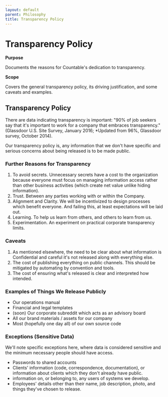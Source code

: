 ```yaml
---
layout: default
parent: Philosophy
title: Transparency Policy
---
```


# Transparency Policy

**Purpose**

Documents the reasons for Countable's dedication to transparency.

**Scope**

Covers the general transparency policy, its driving justification, and some caveats and examples.

## Transparency Policy

There are data indicating transparency is important: "90% of job seekers
say that it's important to work for a company that embraces
transparency." (Glassdoor U.S. Site Survey, January 2016; \*Updated from
96%, Glassdoor survey, October 2014).

Our transparency policy is, any information that we don't have specific
and serious concerns about being released is to be made public.

### Further Reasons for Transparency

1.  To avoid secrets. Unnecessary secrets have a cost to the
    organization because everyone must focus on managing information
    access rather than other business activities (which create net value
    unlike hiding information).
2.  Trust. Between any parties working with or within the Company.
3.  Alignment and Clarity. We will be incentivized to design processes
    which benefit everyone. And failing this, at least expectations will
    be laid out.
4.  Learning. To help us learn from others, and others to learn from us.
5.  Experimentation. An experiment on practical corporate transparency
    limits.

### Caveats

1.  As mentioned elsewhere, the need to be clear about what information
    is Confidential and careful it's not released along with everything
    else.
2.  The cost of publishing everything on public channels. This should be
    mitigated by automating by convention and tools.
3.  The cost of ensuring what's released is clear and interpreted how
    intended.

### Examples of Things We Release Publicly

  - Our operations manual
  - Financial and legal templates
  - (soon) Our corporate subreddit which acts as an advisory board
  - All our brand materials / assets for our company
  - Most (hopefully one day all) of our own source code

### Exceptions (Sensitive Data)

We'll note specific exceptions here, where data is considered sensitive
and the minimum necessary people should have access.

  - Passwords to shared accounts
  - Clients' information (code, correspondence, documentation), or
    information about clients which they don't already have public.
  - information on, or belonging to, any users of systems we develop.
  - Employees' details other than their name, job description, photo,
    and things they've chosen to release.
